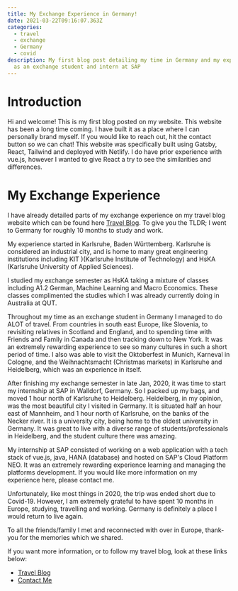 ```yaml
---
title: My Exchange Experience in Germany!
date: 2021-03-22T09:16:07.363Z
categories:
  - travel
  - exchange
  - Germany
  - covid
description: My first blog post detailing my time in Germany and my experience
  as an exchange student and intern at SAP
---
```

# Introduction
Hi and welcome!
This is my first blog posted on my website. This website has been a long time coming. I have built it as a place where I can personally brand myself. If you would like to reach out, hit the contact button so we can chat! 
This website was specifically built using Gatsby, React, Tailwind and deployed with Netlify. I do have prior experience with vue.js, however I wanted to give React a try to see the similarities and differences.

# My Exchange Experience
I have already detailed parts of my exchange experience on my travel blog website which can be found here [Travel Blog](https://jezdufourq.github.io/). To give you the TLDR; I went to Germany for roughly 10 months to study and work. 

My experience started in Karlsruhe, Baden Württemberg. Karlsruhe is considered an industrial city, and is home to many great engineering institutions including KIT )(Karlsruhe Institute of Technology) and HsKA (Karlsruhe University of Applied Sciences).

I studied my exchange semester as HsKA taking a mixture of classes including A1.2 German, Machine Learning and Macro Economics. These classes complimented the studies which I was already currently doing in Australia at QUT.

Throughout my time as an exchange student in Germany I managed to do ALOT of travel. From countries in south east Europe, like Slovenia, to revisiting relatives in Scotland and England, and to spending time with Friends and Family in Canada and then tracking down to New York. It was an extremely rewarding experience to see so many cultures in such a short period of time. I also was able to visit the Oktoberfest in Munich, Karneval in Cologne, and the Weihnachtsmacht (Christmas markets) in Karlsruhe and Heidelberg, which was an experience in itself.

After finishing my exchange semester in late Jan, 2020, it was time to start my internship at SAP in Walldorf, Germany. So I packed up my bags, and moved 1 hour north of Karlsruhe to Heidelberg. Heidelberg, in my opinion, was the most beautiful city I visited in Germany. It is situated half an hour east of Mannheim, and 1 hour north of Karlsruhe, on the banks of the Necker river. It is a university city, being home to the oldest university in Germany. It was great to live with a diverse range of students/professionals in Heidelberg, and the student culture there was amazing.

My internship at SAP consisted of working on a web application with a tech stack of vue.js, java, HANA (database) and hosted on SAP's Cloud Platform NEO. It was an extremely rewarding experience learning and managing the platforms development. If you would like more information on my experience here, please contact me.

Unfortunately, like most things in 2020, the trip was ended short due to Covid-19. However, I am extremely grateful to have spent 10 months in Europe, studying, travelling and working. Germany is definitely a place I would return to live again.

To all the friends/family I met and reconnected with over in Europe, thank-you for the memories which we shared.

If you want more information, or to follow my travel blog, look at these links below:
* [Travel Blog](https://jezdufourq.github.io/)
* [Contact Me](https://jezdufourq.com/contact)

